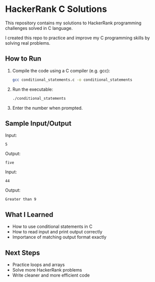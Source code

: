 # HackerRank C Solutions

This repository contains my solutions to HackerRank programming challenges solved in C language.

I created this repo to practice and improve my C programming skills by solving real problems.

## How to Run

1. Compile the code using a C compiler (e.g. gcc):
   ```bash
   gcc conditional_statements.c -o conditional_statements
   ```
2. Run the executable:
   ```bash
   ./conditional_statements
   ```
3. Enter the number when prompted.

## Sample Input/Output

Input:
```
5
```

Output:
```
five
```

Input:
```
44
```

Output:
```
Greater than 9
```

## What I Learned

- How to use conditional statements in C  
- How to read input and print output correctly  
- Importance of matching output format exactly  

## Next Steps

- Practice loops and arrays  
- Solve more HackerRank problems  
- Write cleaner and more efficient code  
